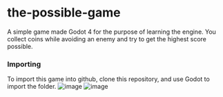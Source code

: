 # the-possible-game
A simple game made Godot 4 for the purpose of learning the engine.
You collect coins while avoiding an enemy and try to get the highest score possible.

### Importing
To import this game into github, clone this repository, and use Godot to import the folder.
![image](https://github.com/SameTheta/the-possible-game/assets/43316541/033c46ba-d898-4b32-b693-a09846d31b38)
![image](https://github.com/SameTheta/the-possible-game/assets/43316541/c8b587ba-993d-4bc8-a821-5a22e74e8309)

